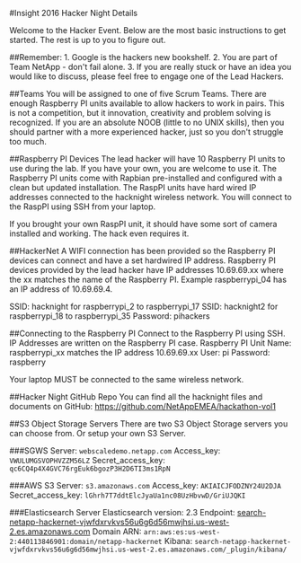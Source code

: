 #Insight 2016 Hacker Night Details

Welcome to the Hacker Event.  Below are the most basic instructions to get started.  The rest is up to you to figure out.

##Remember:
	1. Google is the hackers new bookshelf.
	2. You are part of Team NetApp - don't fail alone.
	3. If you are really stuck or have an idea you would like to discuss, please feel free to engage one of the Lead Hackers.


##Teams
You will be assigned to one of five Scrum Teams.  There are enough Raspberry PI units available to allow hackers to work in pairs.  This is not a competition, but it innovation, creativity and problem solving is recognized.  If you are an absolute NOOB (little to no UNIX skills), then you should partner with a more experienced hacker, just so you don't struggle too much.

##Raspberry PI Devices
The lead hacker will have 10 Raspberry PI units to use during the lab.  If you have your own, you are welcome to use it.  The Raspberry PI units come with Rapbian pre-installed and configured with a clean but updated installation.  The RaspPI units have hard wired IP addresses connected to the hacknight wireless network.   You will connect to the RaspPI using SSH from your laptop.

If you brought your own RaspPI unit, it should have some sort of camera installed and working.  The hack even requires it.


##HackerNet
A WIFI connection has been provided so the Raspberry PI devices can connect and have a set hardwired IP address.
Raspberry PI devices provided by the lead hacker have IP addresses 10.69.69.xx where the xx matches the name of the Raspberry PI. Example raspberrypi_04 has an IP address of 10.69.69.4.

SSID: hacknight  for raspberrypi_2  to raspberrypi_17
SSID: hacknight2 for raspberrypi_18 to raspberrypi_35
Password: pihackers

##Connecting to the Raspberry PI
Connect to the Raspberry PI using SSH.  IP Addresses are written on the Raspberry PI case.
Raspberry PI Unit Name: raspberrypi_xx matches the IP address 10.69.69.xx
User: pi
Password: raspberry

Your laptop MUST be connected to the same wireless network.


##Hacker Night GitHub Repo
You can find all the hacknight files and documents on GitHub: https://github.com/NetAppEMEA/hackathon-vol1


##S3 Object Storage Servers
There are two S3 Object Storage servers you can choose from.  Or setup your own S3 Server.

###SGWS
Server: `webscaledemo.netapp.com`
Access_key: `VWULUMGSVOPHVZZM56LZ`
Secret_access_key: `qc6CQ4p4X4GVC76rgEuk6bgozP3H2D6TI3ms1RpN`


###AWS S3
Server: `s3.amazonaws.com`
Access_key: `AKIAICJFODZNY24U2DJA`
Secret_access_key: `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`


###Elasticsearch Server
Elasticsearch version: 2.3
Endpoint: [search-netapp-hackernet-vjwfdxrvkvs56u6g6d56mwjhsi.us-west-2.es.amazonaws.com](https://search-netapp-hackernet-vjwfdxrvkvs56u6g6d56mwjhsi.us-west-2.es.amazonaws.com)
Domain ARN: `arn:aws:es:us-west-2:440113846901:domain/netapp-hackernet`
Kibana: `search-netapp-hackernet-vjwfdxrvkvs56u6g6d56mwjhsi.us-west-2.es.amazonaws.com/_plugin/kibana/`
